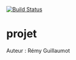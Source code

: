 [![Build Status](https://travis-ci.org/remyguillaumot/projet.svg?branch=master)](https://travis-ci.org/remyguillaumot/projet)
# projet
Auteur : Rémy Guillaumot
